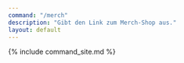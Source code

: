 ```yaml
---
command: "/merch"
description: "Gibt den Link zum Merch-Shop aus."
layout: default
---
```

{% include command_site.md %}
